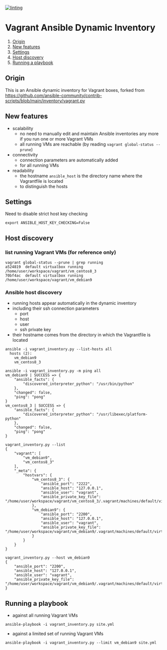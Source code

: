 [![linting](https://github.com/horni23/vagrant-ansible-dynamic-inventory/actions/workflows/lint.yaml/badge.svg)](https://github.com/horni23/vagrant-ansible-dynamic-inventory/actions/workflows/lint.yaml)

# Vagrant Ansible Dynamic Inventory
1. [Origin](#origin)
2. [New features](#new-features)
3. [Settings](#settings)
4. [Host discovery](#host-discovery)
5. [Running a playbook](#running-a-playbook)

## Origin
This is an Ansible dynamic inventory for Vagrant boxes, forked from https://github.com/ansible-community/contrib-scripts/blob/main/inventory/vagrant.py

## New features
- scalability
    - no need to manually edit and maintain Ansible inventories any more if you run one or more Vagrant VMs 
    - all running VMs are reachable (by reading `vagrant global-status --prune`)
- connectivity
    - connection parameters are automatically added
    - for all running VMs
- readability
    - the hostname `ansible_host` is the directory name where the Vagrantfile is located
    - to distinguish the hosts

## Settings
Need to disable strict host key checking
```
export ANSIBLE_HOST_KEY_CHECKING=False
```

## Host discovery

### list running Vagrant VMs (for reference only)
```
vagrant global-status --prune | grep running
a524819  default virtualbox running  /home/user/workspace/vagrant/vm_centos8_3            
70bf4ac  default virtualbox running  /home/user/workspace/vagrant/vm_debian9              
```

### Ansible host discovery
- running hosts appear automatically in the dynamic inventory
- including their ssh connection parameters 
  - port
  - host
  - user
  - ssh private key
- their hostname comes from the directory in which the Vagrantfile is located
```
ansible -i vagrant_inventory.py --list-hosts all 
  hosts (2):
    vm_debian9
    vm_centos8_3
```

```
ansible -i vagrant_inventory.py -m ping all
vm_debian9 | SUCCESS => {
    "ansible_facts": {
        "discovered_interpreter_python": "/usr/bin/python"
    },
    "changed": false,
    "ping": "pong"
}
vm_centos8_3 | SUCCESS => {
    "ansible_facts": {
        "discovered_interpreter_python": "/usr/libexec/platform-python"
    },
    "changed": false,
    "ping": "pong"
}
```

```
vagrant_inventory.py --list                  
{
    "vagrant": [
        "vm_debian9", 
        "vm_centos8_3"
    ], 
    "_meta": {
        "hostvars": {
            "vm_centos8_3": {
                "ansible_port": "2222", 
                "ansible_host": "127.0.0.1", 
                "ansible_user": "vagrant", 
                "ansible_private_key_file": "/home/user/workspace/vagrant/vm_centos8_3/.vagrant/machines/default/virtualbox/private_key"
            }, 
            "vm_debian9": {
                "ansible_port": "2200", 
                "ansible_host": "127.0.0.1", 
                "ansible_user": "vagrant", 
                "ansible_private_key_file": "/home/user/workspace/vagrant/vm_debian9/.vagrant/machines/default/virtualbox/private_key"
            }
        }
    }
}
```

```
vagrant_inventory.py --host vm_debian9        
{
    "ansible_port": "2200", 
    "ansible_host": "127.0.0.1", 
    "ansible_user": "vagrant", 
    "ansible_private_key_file": "/home/user/workspace/vagrant/vm_debian9/.vagrant/machines/default/virtualbox/private_key"
}
```

## Running a playbook 

- against all running Vagrant VMs
```
ansible-playbook -i vagrant_inventory.py site.yml
```

- against a limited set of running Vagrant VMs
```
ansible-playbook -i vagrant_inventory.py --limit vm_debian9 site.yml
```
